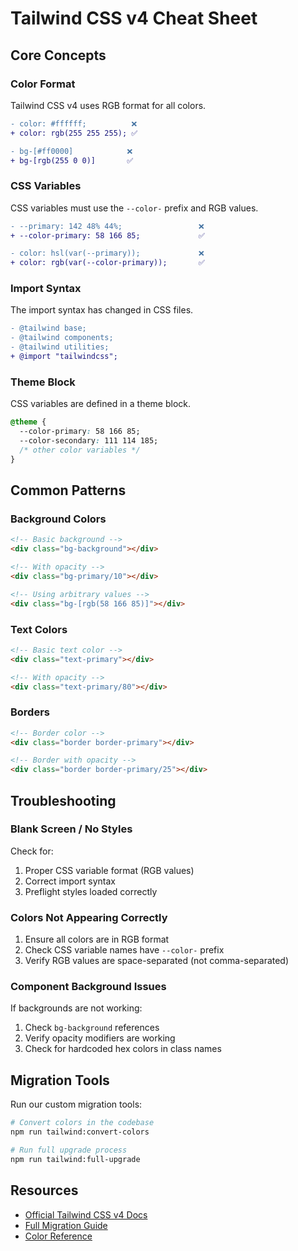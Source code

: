 # Tailwind CSS v4 Cheat Sheet

## Core Concepts

### Color Format
Tailwind CSS v4 uses RGB format for all colors.

```diff
- color: #ffffff;          ❌
+ color: rgb(255 255 255); ✅

- bg-[#ff0000]            ❌
+ bg-[rgb(255 0 0)]       ✅
```

### CSS Variables
CSS variables must use the `--color-` prefix and RGB values.

```diff
- --primary: 142 48% 44%;                 ❌
+ --color-primary: 58 166 85;             ✅

- color: hsl(var(--primary));             ❌
+ color: rgb(var(--color-primary));       ✅
```

### Import Syntax
The import syntax has changed in CSS files.

```diff
- @tailwind base;
- @tailwind components;
- @tailwind utilities;
+ @import "tailwindcss";
```

### Theme Block
CSS variables are defined in a theme block.

```css
@theme {
  --color-primary: 58 166 85;
  --color-secondary: 111 114 185;
  /* other color variables */
}
```

## Common Patterns

### Background Colors

```html
<!-- Basic background -->
<div class="bg-background"></div>

<!-- With opacity -->
<div class="bg-primary/10"></div>

<!-- Using arbitrary values -->
<div class="bg-[rgb(58 166 85)]"></div>
```

### Text Colors

```html
<!-- Basic text color -->
<div class="text-primary"></div>

<!-- With opacity -->
<div class="text-primary/80"></div>
```

### Borders

```html
<!-- Border color -->
<div class="border border-primary"></div>

<!-- Border with opacity -->
<div class="border border-primary/25"></div>
```

## Troubleshooting

### Blank Screen / No Styles
Check for:
1. Proper CSS variable format (RGB values)
2. Correct import syntax
3. Preflight styles loaded correctly

### Colors Not Appearing Correctly
1. Ensure all colors are in RGB format
2. Check CSS variable names have `--color-` prefix
3. Verify RGB values are space-separated (not comma-separated)

### Component Background Issues
If backgrounds are not working:
1. Check `bg-background` references
2. Verify opacity modifiers are working
3. Check for hardcoded hex colors in class names

## Migration Tools

Run our custom migration tools:

```bash
# Convert colors in the codebase
npm run tailwind:convert-colors

# Run full upgrade process
npm run tailwind:full-upgrade
```

## Resources

- [Official Tailwind CSS v4 Docs](https://tailwindcss.com/docs)
- [Full Migration Guide](docs/tailwind-v4-migration.md)
- [Color Reference](https://tailwindcss.com/docs/customizing-colors) 